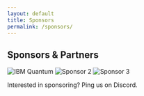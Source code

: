```yaml
---
layout: default
title: Sponsors
permalink: /sponsors/
---
```


<main class="container">
  <section id="sponsors" class="card">
    <h2>Sponsors & Partners</h2>
    <div class="sponsor-strip" aria-label="Sponsor logos">
      <img src="{{ '/assets/IBM_Quantum_logo.png' | relative_url }}" alt="IBM Quantum" class="sponsor-logo" loading="lazy">
      <img src="{{ '/assets/sponsor2.png' | relative_url }}" alt="Sponsor 2" class="sponsor-logo" loading="lazy">
      <img src="{{ '/assets/sponsor3.png' | relative_url }}" alt="Sponsor 3" class="sponsor-logo" loading="lazy">
    </div>
    <p class="note">Interested in sponsoring? Ping us on Discord.</p>
  </section>
</main>
